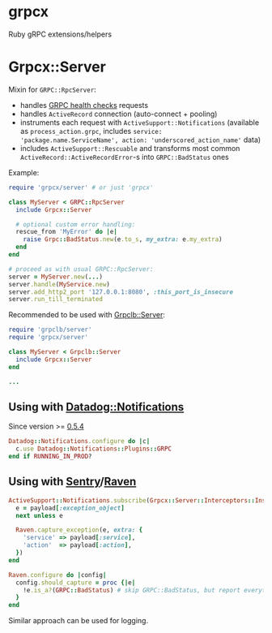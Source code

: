 # grpcx

Ruby gRPC extensions/helpers


# Grpcx::Server

Mixin for `GRPC::RpcServer`:

- handles [GRPC health checks](https://github.com/grpc/grpc/blob/master/doc/health-checking.md) requests
- handles `ActiveRecord` connection (auto-connect + pooling)
- instruments each request with `ActiveSupport::Notifications` (available as `process_action.grpc`, includes `service: 'package.name.ServiceName', action: 'underscored_action_name'` data)
- includes `ActiveSupport::Rescuable` and transforms most common `ActiveRecord::ActiveRecordError`-s into `GRPC::BadStatus` ones


Example:

```ruby
require 'grpcx/server' # or just 'grpcx'

class MyServer < GRPC::RpcServer
  include Grpcx::Server

  # optional custom error handling:
  rescue_from 'MyError' do |e|
    raise Grpc::BadStatus.new(e.to_s, my_extra: e.my_extra)
  end
end

# proceed as with usual GRPC::RpcServer:
server = MyServer.new(...)
server.handle(MyService.new)
server.add_http2_port '127.0.0.1:8080', :this_port_is_insecure
server.run_till_terminated
```

Recommended to be used with [Grpclb::Server](https://github.com/bsm/grpclb/tree/master/ruby):

```ruby
require 'grpclb/server'
require 'grpcx/server'

class MyServer < Grpclb::Server
  include Grpcx::Server
end

...
```


## Using with [Datadog::Notifications](https://github.com/bsm/datadog-notifications)

Since version >= [0.5.4](https://github.com/bsm/datadog-notifications/releases/tag/v0.5.4)

```ruby
Datadog::Notifications.configure do |c|
  c.use Datadog::Notifications::Plugins::GRPC
end if RUNNING_IN_PROD?
```


## Using with [Sentry](https://sentry.io/)/[Raven](https://github.com/getsentry/raven-ruby)

```ruby
ActiveSupport::Notifications.subscribe(Grpcx::Server::Interceptors::Instrumentation::METRIC_NAME) do |_name, _start, _finish, _id, payload|
  e = payload[:exception_object]
  next unless e

  Raven.capture_exception(e, extra: {
    'service' => payload[:service],
    'action'  => payload[:action],
  })
end

Raven.configure do |config|
  config.should_capture = proc {|e|
    !e.is_a?(GRPC::BadStatus) # skip GRPC::BadStatus, but report everything else
  }
end
```

Similar approach can be used for logging.
